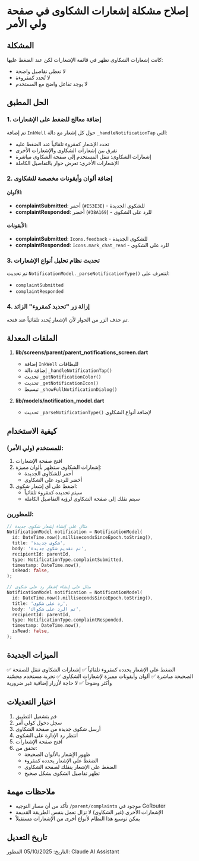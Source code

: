 # إصلاح مشكلة إشعارات الشكاوى في صفحة ولي الأمر

## المشكلة
كانت إشعارات الشكاوى تظهر في قائمة الإشعارات لكن عند الضغط عليها:
- لا تعطي تفاصيل واضحة
- لا تُحدد كمقروءة
- لا يوجد تفاعل واضح مع المستخدم

## الحل المطبق

### 1. إضافة معالج للضغط على الإشعارات
تم إضافة `InkWell` حول كل إشعار مع دالة `_handleNotificationTap` التي:
- تحدد الإشعار كمقروء تلقائياً عند الضغط عليه
- تفرق بين إشعارات الشكاوى والإشعارات الأخرى
- إشعارات الشكاوى: تنقل المستخدم إلى صفحة الشكاوى مباشرة
- الإشعارات الأخرى: تعرض حوار بالتفاصيل الكاملة

### 2. إضافة ألوان وأيقونات مخصصة للشكاوى

#### الألوان:
- **complaintSubmitted**: أحمر (`#E53E3E`) - للشكوى الجديدة
- **complaintResponded**: أخضر (`#38A169`) - للرد على الشكوى

#### الأيقونات:
- **complaintSubmitted**: `Icons.feedback` - للشكوى الجديدة
- **complaintResponded**: `Icons.mark_chat_read` - للرد على الشكوى

### 3. تحديث نظام تحليل أنواع الإشعارات
تم تحديث `NotificationModel._parseNotificationType()` لتتعرف على:
- `complaintSubmitted`
- `complaintResponded`

### 4. إزالة زر "تحديد كمقروء" الزائد
تم حذف الزر من الحوار لأن الإشعار يُحدد تلقائياً عند فتحه.

## الملفات المعدلة

1. **lib/screens/parent/parent_notifications_screen.dart**
   - إضافة `InkWell` للبطاقات
   - إضافة دالة `_handleNotificationTap()`
   - تحديث `_getNotificationColor()` 
   - تحديث `_getNotificationIcon()`
   - تبسيط `_showFullNotificationDialog()`

2. **lib/models/notification_model.dart**
   - تحديث `_parseNotificationType()` لإضافة أنواع الشكاوى

## كيفية الاستخدام

### للمستخدم (ولي الأمر):
1. افتح صفحة الإشعارات
2. إشعارات الشكاوى ستظهر بألوان مميزة:
   - أحمر للشكاوى الجديدة
   - أخضر للردود على الشكاوى
3. اضغط على أي إشعار شكوى:
   - سيتم تحديده كمقروء تلقائياً
   - سيتم نقلك إلى صفحة الشكاوى لرؤية التفاصيل الكاملة

### للمطورين:
```dart
// مثال على إنشاء إشعار شكوى جديدة
NotificationModel notification = NotificationModel(
  id: DateTime.now().millisecondsSinceEpoch.toString(),
  title: 'شكوى جديدة',
  body: 'تم تقديم شكوى جديدة',
  recipientId: parentId,
  type: NotificationType.complaintSubmitted,
  timestamp: DateTime.now(),
  isRead: false,
);

// مثال على إنشاء إشعار رد على شكوى
NotificationModel notification = NotificationModel(
  id: DateTime.now().millisecondsSinceEpoch.toString(),
  title: 'رد على شكوى',
  body: 'تم الرد على شكواك',
  recipientId: parentId,
  type: NotificationType.complaintResponded,
  timestamp: DateTime.now(),
  isRead: false,
);
```

## الميزات الجديدة

✅ الضغط على الإشعار يحدده كمقروء تلقائياً
✅ إشعارات الشكاوى تنقل للصفحة الصحيحة مباشرة
✅ ألوان وأيقونات مميزة لإشعارات الشكاوى
✅ تجربة مستخدم محسّنة وأكثر وضوحاً
✅ لا حاجة لأزرار إضافية غير ضرورية

## اختبار التعديلات

1. قم بتشغيل التطبيق
2. سجل دخول كولي أمر
3. أرسل شكوى جديدة من صفحة الشكاوى
4. انتظر رد الإدارة على الشكوى
5. افتح صفحة الإشعارات
6. تحقق من:
   - ظهور الإشعار بالألوان الصحيحة
   - الضغط على الإشعار يحدده كمقروء
   - الضغط على الإشعار ينقلك لصفحة الشكاوى
   - تظهر تفاصيل الشكوى بشكل صحيح

## ملاحظات مهمة

- تأكد من أن مسار التوجيه `/parent/complaints` موجود في GoRouter
- الإشعارات الأخرى (غير الشكاوى) لا تزال تعمل بنفس الطريقة القديمة
- يمكن توسيع هذا النظام لأنواع أخرى من الإشعارات مستقبلاً

## تاريخ التعديل
التاريخ: 05/10/2025
المطور: Claude AI Assistant
